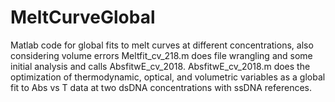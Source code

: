 # MeltCurveGlobal
Matlab code for global fits to melt curves at different concentrations, also considering volume errors
Meltfit_cv_218.m does file wrangling and some initial analysis and calls AbsfitwE_cv_2018.
AbsfitwE_cv_2018.m does the optimization of thermodynamic, optical, and volumetric variables as a global fit to Abs vs T data at two dsDNA concentrations with ssDNA references.
